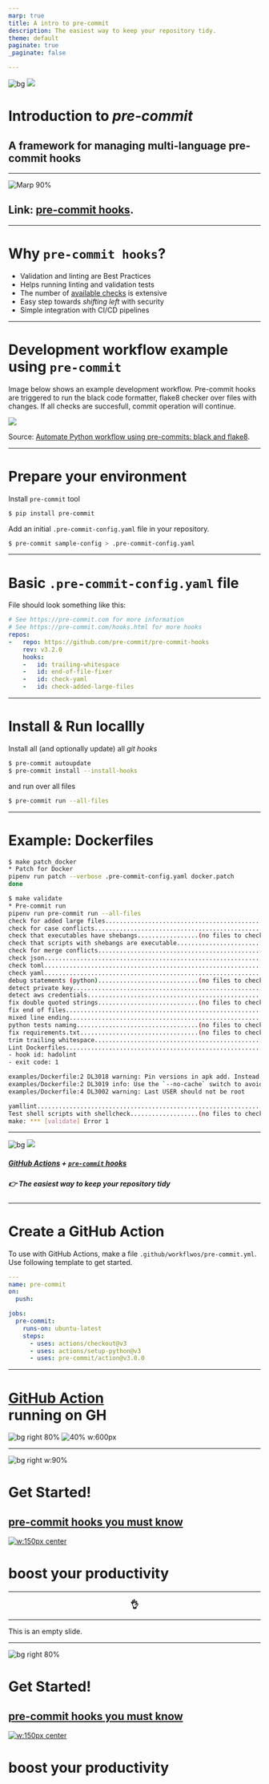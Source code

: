 ```yaml
---
marp: true
title: A intro to pre-commit
description: The easiest way to keep your repository tidy.
theme: default
paginate: true
_paginate: false

---
```

<!--
_footer: "[https://github.com/jnavarrof/sa-pre-commit-slides](https://github.com/jnavarrof/sa-pre-commit-slides)
"
-->
![bg](#123)
![](#fff)

# <!--fit--> **Introduction to *pre-commit***
<!-- ![w:400px top](assets/SA_Epic_Logo.jpeg) -->

## A framework for managing multi-language pre-commit hooks

<!-- ---
# The Challenge
When developing collaboratively, we typically use git for version control and commit any changes to a feature branch that is reviewed before merging into the main codebase.

The **problem is nothing stops us from committing *low-quality* code** to the repository.

Low-quality code could include:

- code that is non compliant
- contains unused imports
- references to variables before assignment
- code that is failing on basic validation and liting steps
 -->

---
![Marp 90%](assets/pre-commit.png)

## Link: [pre-commit hooks](https://pre-commit.com/).

---
# <!--fit--> Why `pre-commit hooks`?

- Validation and linting are Best Practices
- Helps running linting and validation tests
- The number of [available checks](https://pre-commit.com/hooks.html) is extensive
- Easy step towards *shifting left* with security
- Simple integration with CI/CD pipelines

---
# Development workflow example using `pre-commit`

Image below shows an example development workflow. Pre-commit hooks are triggered to run the black code formatter, flake8 checker over files with changes. If all checks are succesfull, commit operation will continue.
<br/>

![](https://ljvmiranda921.github.io/assets/png/tuts/precommit_pipeline.png)

Source: [Automate Python workflow using pre-commits: black and flake8](https://ljvmiranda921.github.io/notebook/2018/06/21/precommits-using-black-and-flake8/).

---
# Prepare your environment
Install `pre-commit` tool

```bash
$ pip install pre-commit
```

Add an initial `.pre-commit-config.yaml` file in your repository.

```bash
$ pre-commit sample-config > .pre-commit-config.yaml
```

---
# Basic `.pre-commit-config.yaml` file
File should look something like this:

```yaml
# See https://pre-commit.com for more information
# See https://pre-commit.com/hooks.html for more hooks
repos:
-   repo: https://github.com/pre-commit/pre-commit-hooks
    rev: v3.2.0
    hooks:
    -   id: trailing-whitespace
    -   id: end-of-file-fixer
    -   id: check-yaml
    -   id: check-added-large-files
```

---
# Install & Run locallly
Install all (and optionally update) all *git hooks*

```bash
$ pre-commit autoupdate
$ pre-commit install --install-hooks
```

and run over all files

```bash
$ pre-commit run --all-files
```

---
# Example: Dockerfiles

```bash
$ make patch_docker
* Patch for Docker
pipenv run patch --verbose .pre-commit-config.yaml docker.patch
done

$ make validate
* Pre-commit run
pipenv run pre-commit run --all-files
check for added large files..............................................Passed
check for case conflicts.................................................Passed
check that executables have shebangs.................(no files to check)Skipped
check that scripts with shebangs are executable..........................Passed
check for merge conflicts................................................Passed
check json...............................................................Passed
check toml...............................................................Passed
check yaml...............................................................Passed
debug statements (python)............................(no files to check)Skipped
detect private key.......................................................Passed
detect aws credentials...................................................Passed
fix double quoted strings............................(no files to check)Skipped
fix end of files.........................................................Passed
mixed line ending........................................................Passed
python tests naming..................................(no files to check)Skipped
fix requirements.txt.................................(no files to check)Skipped
trim trailing whitespace.................................................Passed
Lint Dockerfiles.........................................................Failed
- hook id: hadolint
- exit code: 1

examples/Dockerfile:2 DL3018 warning: Pin versions in apk add. Instead of `apk add <package>` use `apk add <package>=<version>`
examples/Dockerfile:2 DL3019 info: Use the `--no-cache` switch to avoid the need to use `--update` and remove `/var/cache/apk/*` when done installing packages
examples/Dockerfile:4 DL3002 warning: Last USER should not be root

yamllint.................................................................Passed
Test shell scripts with shellcheck...................(no files to check)Skipped
make: *** [validate] Error 1
```
---
![bg](#123)
![](#fff)

##### <!--fit--> [GitHub Actions](https://github.com/actions) + [`pre-commit` hooks](https://pre-commit.com/)
##### <!--fit--> 👉 The easiest way to keep  your repository tidy


---
# Create a GitHub Action
To use with GitHub Actions, make a file `.github/workflwos/pre-commit.yml`. Use following template to get started.

```yaml
---
name: pre-commit
on:
  push:

jobs:
  pre-commit:
    runs-on: ubuntu-latest
    steps:
      - uses: actions/checkout@v3
      - uses: actions/setup-python@v3
      - uses: pre-commit/action@v3.0.0
```

---

# [GitHub Action](https://github.com/jnavarrof/sa-pre-commit-slides/actions/workflows/pre-commit.yml) <br/> running on GH

![bg right 80% ](assets/pre-commit-checks.png)
![40% w:600px](assets/github-action.png)

---

<!-- Scoped style -->
<style scoped>
img[alt~="center"] {
  display: block;
  margin: 0 auto;
}
</style>

![bg right w:90%](assets/pre-commit-image.jpeg)

# <!--fit--> Get Started!
## <!--fit-->  **[pre-commit hooks you must know](https://towardsdatascience.com/pre-commit-hooks-you-must-know-ff247f5feb7e)**
[![w:150px center](assets/play_icon.png)](https://towardsdatascience.com/pre-commit-hooks-you-must-know-ff247f5feb7e)

# <!--fit--> boost your productivity

---

<style scoped>
h3 {
  text-align: center;
  display: block;
  margin: 0 auto;
}
</style>

### <!--fit--> :ok_hand:

---

This is an empty slide.

---
<!-- Scoped style -->
<style scoped>
img[alt~="center"] {
  display: block;
  margin: 0 auto;
}
</style>

![bg right 80%](https://miro.medium.com/max/508/1*SE_FC8cspNAz_pFojUEsTg.jpeg)

# <!--fit--> Get Started!

## <!--fit-->  **[pre-commit hooks you must know](https://towardsdatascience.com/pre-commit-hooks-you-must-know-ff247f5feb7e)**

[![w:150px center](assets/play_icon.png)](https://towardsdatascience.com/pre-commit-hooks-you-must-know-ff247f5feb7e)

# <!--fit--> boost your productivity
